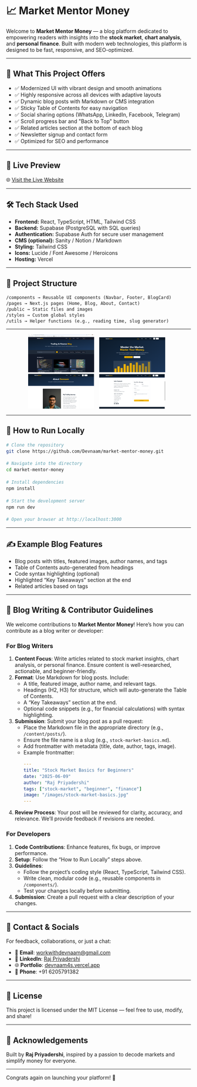 # 📈 Market Mentor Money

Welcome to **Market Mentor Money** — a blog platform dedicated to empowering readers with insights into the **stock market**, **chart analysis**, and **personal finance**. Built with modern web technologies, this platform is designed to be fast, responsive, and SEO-optimized.

---

## 🧠 What This Project Offers

- ✅ Modernized UI with vibrant design and smooth animations
- ✅ Highly responsive across all devices with adaptive layouts
- ✅ Dynamic blog posts with Markdown or CMS integration
- ✅ Sticky Table of Contents for easy navigation
- ✅ Social sharing options (WhatsApp, LinkedIn, Facebook, Telegram)
- ✅ Scroll progress bar and "Back to Top" button
- ✅ Related articles section at the bottom of each blog
- ✅ Newsletter signup and contact form
- ✅ Optimized for SEO and performance

---

## 🚀 Live Preview

🌐 [Visit the Live Website](https://market-money-mentor.vercel.app/)


---

## 🛠 Tech Stack Used

- **Frontend:** React, TypeScript, HTML, Tailwind CSS
- **Backend:** Supabase (PostgreSQL with SQL queries)
- **Authentication:** Supabase Auth for secure user management
- **CMS (optional):** Sanity / Notion / Markdown
- **Styling:** Tailwind CSS
- **Icons:** Lucide / Font Awesome / Heroicons
- **Hosting:** Vercel

---

## 📁 Project Structure

```
/components → Reusable UI components (Navbar, Footer, BlogCard)
/pages → Next.js pages (Home, Blog, About, Contact)
/public → Static files and images
/styles → Custom global styles
/utils → Helper functions (e.g., reading time, slug generator)
```

---

<!-- Example: Displaying 5 local images in a row using HTML in README.md -->
<p align="center">
  <img src="/src/images/img1.png" alt="Image 1" width="180" style="margin-right:10px;"/>
  <img src="/src/images/img2.png" alt="Image 2" width="180" style="margin-right:10px;"/>
  <img src="/src/images/img3.png" alt="Image 3" width="180" style="margin-right:10px;"/>
  <img src="/src/images/img4.png" alt="Image 4" width="180" style="margin-right:10px;"/>
  <!-- <img src="/src/images/img5.png" alt="Image 5" width="180"/> -->
</p>

---

## 🧪 How to Run Locally

```bash
# Clone the repository
git clone https://github.com/Devnaam/market-mentor-money.git

# Navigate into the directory
cd market-mentor-money

# Install dependencies
npm install

# Start the development server
npm run dev

# Open your browser at http://localhost:3000
```

---

## ✍️ Example Blog Features

- Blog posts with titles, featured images, author names, and tags
- Table of Contents auto-generated from headings
- Code syntax highlighting (optional)
- Highlighted “Key Takeaways” section at the end
- Related articles based on tags

---

## 📝 Blog Writing & Contributor Guidelines

We welcome contributions to **Market Mentor Money**! Here’s how you can contribute as a blog writer or developer:

### For Blog Writers
1. **Content Focus**: Write articles related to stock market insights, chart analysis, or personal finance. Ensure content is well-researched, actionable, and beginner-friendly.
2. **Format**: Use Markdown for blog posts. Include:
   - A title, featured image, author name, and relevant tags.
   - Headings (H2, H3) for structure, which will auto-generate the Table of Contents.
   - A “Key Takeaways” section at the end.
   - Optional code snippets (e.g., for financial calculations) with syntax highlighting.
3. **Submission**: Submit your blog post as a pull request:
   - Place the Markdown file in the appropriate directory (e.g., `/content/posts/`).
   - Ensure the file name is a slug (e.g., `stock-market-basics.md`).
   - Add frontmatter with metadata (title, date, author, tags, image).
   - Example frontmatter:
     ```yaml
     ---
     title: "Stock Market Basics for Beginners"
     date: "2025-06-09"
     author: "Raj Priyadershi"
     tags: ["stock-market", "beginner", "finance"]
     image: "/images/stock-market-basics.jpg"
     ---
     ```
4. **Review Process**: Your post will be reviewed for clarity, accuracy, and relevance. We’ll provide feedback if revisions are needed.

### For Developers
1. **Code Contributions**: Enhance features, fix bugs, or improve performance.
2. **Setup**: Follow the “How to Run Locally” steps above.
3. **Guidelines**:
   - Follow the project’s coding style (React, TypeScript, Tailwind CSS).
   - Write clean, modular code (e.g., reusable components in `/components/`).
   - Test your changes locally before submitting.
4. **Submission**: Create a pull request with a clear description of your changes.

---

## 📩 Contact & Socials

For feedback, collaborations, or just a chat:

- 📧 **Email**: [workwithdevnaam@gmail.com](mailto:workwithdevnaam@gmail.com)
- 💼 **LinkedIn**: [Raj Priyadershi](https://www.linkedin.com/in/raj-priyadershi-56a256282/)
- 🌐 **Portfolio**: [devnaam4s.vercel.app](https://devnaam4s.vercel.app/)
- 📱 **Phone**: +91 6205791382

---

## 📜 License

This project is licensed under the MIT License — feel free to use, modify, and share!

---

## 🙌 Acknowledgements

Built by **Raj Priyadershi**, inspired by a passion to decode markets and simplify money for everyone.

---

Congrats again on launching your platform! 🚀